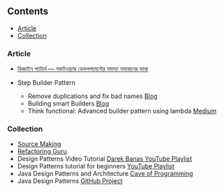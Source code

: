 ## Contents

* [Article](#article)
* [Collection](#collection)

### Article

* [ডিজাইন প্যাটার্ন — সফটওয়্যার ডেভলপমেন্টের সমস্যা সমাধানের ভাষা](https://medium.com/প্রোগ্রামিং-পাতা/ডিজাইন-প্যাটার্ন-সফটওয়্যার-ডেভলপমেন্টের-সমস্যা-সমাধানের-ভাষা-8daeca237acd)

* Step Builder Pattern

  * Remove duplications and fix bad names [Blog](http://rdafbn.blogspot.com/2012/07/step-builder-pattern_28.html)
  * Building smart Builders [Blog](https://www.javacodegeeks.com/2013/05/building-smart-builders.html)
  * Think functional: Advanced builder pattern using lambda [Medium](https://medium.com/beingprofessional/think-functional-advanced-builder-pattern-using-lambda-284714b85ed5)


### Collection

* [Source Making](https://sourcemaking.com/design_patterns)
* [Refactoring Guru](https://refactoring.guru/design-patterns)
* Design Patterns Video Tutorial [Darek Banas YouTube Playlist](https://www.youtube.com/playlist?list=PLF206E906175C7E07)
* Design Patterns tutorial for beginners [YouTube Playlist](https://www.youtube.com/playlist?list=PL6n9fhu94yhUbctIoxoVTrklN3LMwTCmd)
* Java Design Patterns and Architecture [Cave of Programming](https://courses.caveofprogramming.com/p/java-design-patterns-and-architecture)
* Java Design Patterns [GitHub Project](https://github.com/iluwatar/java-design-patterns)
